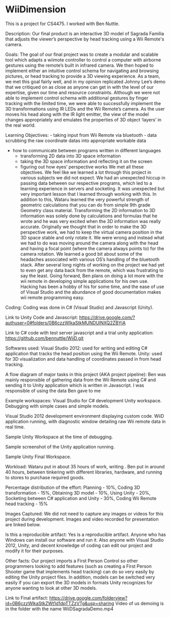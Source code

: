 WiiDimension
============
This is a project for CS4475. I worked with Ben Nuttle.

Description:  Our final product is an interactive 3D model of Sagrada Familia that adjusts the viewer’s perspective by head tracking using a Wii Remote's camera.

Goals:   The goal of our final project was to create a modular and scalable tool which adapts a wiimote controller to control a computer with airborne gestures using the remote’s built in infrared camera. We then hoped to implement either an intuitive control schema for navigating and browsing pictures, or head tracking to provide a 3D viewing experience. 
As a team, we met this goal fairly well, and in my opinion replicated Johnny Lee’s demo that we critiqued on as close as anyone can get in with the level of our expertise, given our time and resource constraints. Although we were not able to implement control schema with additional gestures by finger tracking with the limited time, we were able to successfully implement the 3D transformations using IR LEDs and the Wii Remote’s camera. As the user moves his head along with the IR light emitter, the view of the model changes appropriately and emulates the properties of 3D object ‘layers’ in the real world. 

Learning Objectives: 
	- taking input from Wii Remote via bluetooth
	- data scrubbing the raw coordinate datas into appropriate workable data
- how to communicate between programs written in different languages
	- transforming 2D data into 3D space information
	- taking the 3D space information and reflecting it on the screen
	- figuring out how eyes’ perspective works
We met all these objectives. We feel like we learned a lot through this project in various subjects we did not expect. We had an unexpected hiccup in passing data between our respective programs, which led to a learning experience in servers and socketing. It was unexpected but very important lesson that I learned through working with this. 
In addition to this, Wataru learned the very powerful strength of geometric calculations that you can do from simple 9th grade Geometry class material. Transforming the 2D information to 3D information was solely done by calculations and formulas that he wrote and he was very excited when the 3D information was really accurate. 
Originally we thought that in order to make the 3D perspective work, we had to keep the virtual camera position in the 3D space stable and only rotate it. We were wrong and instead what we had to do was moving around the camera along with the head and having a focal point (where the camera always points to) for the camera rotation. 
We learned a good bit about some of the headaches associated with various OS’s handling of the bluetooth stack. After several long nights of working on the project we had yet to even get any data back from the remote, which was frustrating to say the least.
Going forward, Ben plans on doing a lot more with the wii remote in developing simple applications for his own use. Hacking has been a hobby of his for some time, and the ease of use of Visual Studio and the abundance of good documentation makes wii remote programming easy.

Coding: 
Coding was done in C# (Visual Studio) and Javascript (Unity).

Link to Unity Code and Javascript: https://drive.google.com/?authuser=0#folders/0B6czzWlkaStkMUNDUlNXQ2ZBYjA

Link to C# code with test server javascript and a trial unity application:
https://github.com/bennuttle/WiiD.git

Softwares used:
Visual Studio 2012: used for writing and editing C# application that tracks the head position using the Wii Remote. 
Unity: used for 3D visualization and data handling of coordinates passed in from head tracking. 

A flow diagram of major tasks in this project (AKA project pipeline):
Ben was mainly responsible of gathering data from the Wii Remote using C# and sending it to Unity application which is written in Javascript. I was responsible of using the data Ben gave to me 

Example workspaces:
Visual Studio for C# development
Unity workspace. Debugging with simple cases and simple models. 

Visual Studio 2012 development environment displaying custom code.
WiiD application running, with diagnostic window detailing raw Wii remote data in real time.
 
Sample Unity Workspace at the time of debugging.

Sample screenshot of the Unity application running. 

Sample Unity Final Workspace.

Workload: Wataru put in about 35 hours of work, writing . Ben put in around 40 hours, between tinkering with different libraries, hardware, and running to stores to purchase required goods.

Percentage distribution of the effort: Planning - 10%, Coding 3D transformation - 15%, Obtaining 3D model - 10%, Using Unity - 20%, Socketing between C# application and Unity - 30%, Coding Wii Remote head tracking - 15%

Images Captured: We did not need to capture any images or videos for this project during development. Images and video recorded for presentation are linked below.

Is this a reproducible artifact: Yes is a reproducible artifact. Anyone who has Windows can install our software and run it. Also anyone with Visual Studio 2012, Unity, and decent knowledge of coding can edit our project and modify it for their purposes. 

Other facts: Our project imports a First Person Control so other programmers looking to add features (such as creating a First Person Shooter game that implements head tracking) can do so very easily by editing the Unity project files. In addition, models can be switched very easily if you can export the 3D models in formats Unity recognizes for anyone wanting to look at other 3D models. 

Link to Final artifact: 
https://drive.google.com/folderview?id=0B6czzWlkaStkZWt1d1dpTTZzVTg&usp=sharing
Video of us demoing is in the folder with the name WiiDSagradaDemo.mp4
